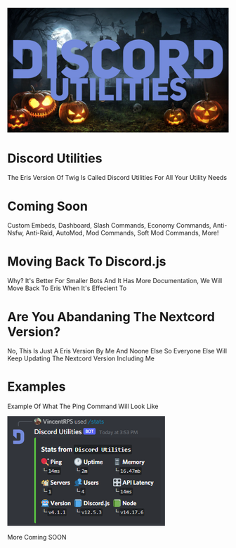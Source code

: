 ![title](DUtilsImages/twigaween2.jpg)
# Discord Utilities
The Eris Version Of Twig Is Called Discord Utilities For All Your Utility Needs 
# Coming Soon
Custom Embeds,
Dashboard, 
Slash Commands,
Economy Commands,
Anti-Nsfw,
Anti-Raid,
AutoMod,
Mod Commands, 
Soft Mod Commands,
More!

# Moving Back To Discord.js
Why? It's Better For Smaller Bots And It Has More Documentation, We Will Move Back To Eris When It's Effecient To

# Are You Abandaning The Nextcord Version?

No, This Is Just A Eris Version By Me And Noone Else So Everyone Else Will Keep Updating The Nextcord Version Including Me

# Examples
Example Of What The Ping Command Will Look Like

![title](DUtilsImages/V9w8AJMS.png)

More Coming SOON
